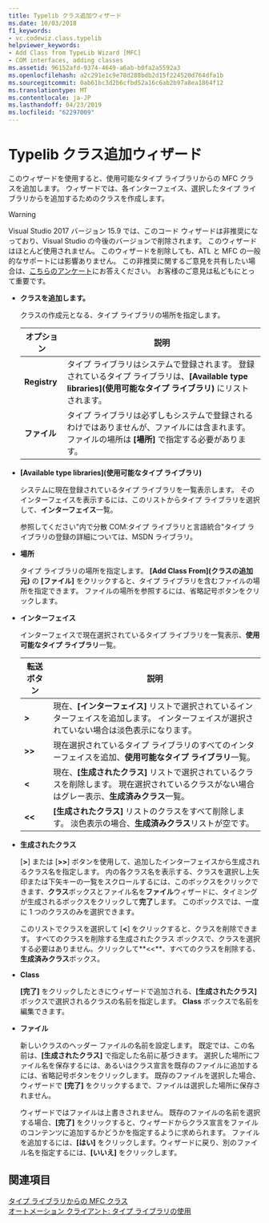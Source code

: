 ```yaml
---
title: Typelib クラス追加ウィザード
ms.date: 10/03/2018
f1_keywords:
- vc.codewiz.class.typelib
helpviewer_keywords:
- Add Class from TypeLib Wizard [MFC]
- COM interfaces, adding classes
ms.assetid: 96152afd-9374-4649-a6ab-b0fa2a5592a3
ms.openlocfilehash: a2c291e1c9e78d288bdb2d15f224520d764dfa1b
ms.sourcegitcommit: 0ab61bc3d2b6cfbd52a16c6ab2b97a8ea1864f12
ms.translationtype: MT
ms.contentlocale: ja-JP
ms.lasthandoff: 04/23/2019
ms.locfileid: "62297009"
---
```

# <a name="add-class-from-typelib-wizard"></a>Typelib クラス追加ウィザード

このウィザードを使用すると、使用可能なタイプ ライブラリからの MFC クラスを追加します。 ウィザードでは、各インターフェイス、選択したタイプ ライブラリからを追加するためのクラスを作成します。

> [!WARNING]
> Visual Studio 2017 バージョン 15.9 では、このコード ウィザードは非推奨になっており、Visual Studio の今後のバージョンで削除されます。 このウィザードはほとんど使用されません。 このウィザードを削除しても、ATL と MFC の一般的なサポートには影響ありません。 この非推奨に関するご意見を共有したい場合は、[こちらのアンケート](https://www.surveymonkey.com/r/QDWKKCN)にお答えください。 お客様のご意見は私どもにとって重要です。

- **クラスを追加します。**

   クラスの作成元となる、タイプ ライブラリの場所を指定します。

   |オプション|説明|
   |------------|-----------------|
   |**Registry**|タイプ ライブラリはシステムで登録されます。 登録されているタイプ ライブラリは、**[Available type libraries]\(使用可能なタイプ ライブラリ\)** にリストされます。|
   |**ファイル**|タイプ ライブラリは必ずしもシステムで登録されるわけではありませんが、ファイルには含まれます。 ファイルの場所は **[場所]** で指定する必要があります。|

- **[Available type libraries]\(使用可能なタイプ ライブラリ\)**

   システムに現在登録されているタイプ ライブラリを一覧表示します。 そのインターフェイスを表示するには、このリストからタイプ ライブラリを選択して、**インターフェイス**一覧。

   参照してください"内で分散 COM:タイプ ライブラリと言語統合"タイプ ライブラリの登録の詳細については、MSDN ライブラリ。

- **場所**

   タイプ ライブラリの場所を指定します。 **[Add Class From]\(クラスの追加元\)** の **[ファイル]** をクリックすると、タイプ ライブラリを含むファイルの場所を指定できます。 ファイルの場所を参照するには、省略記号ボタンをクリックします。

- **インターフェイス**

   インターフェイスで現在選択されているタイプ ライブラリを一覧表示、**使用可能なタイプ ライブラリ**一覧。

   |転送ボタン|説明|
   |---------------------|-----------------|
   |**>**|現在、**[インターフェイス]** リストで選択されているインターフェイスを追加します。 インターフェイスが選択されていない場合は淡色表示になります。|
   |**>>**|現在選択されているタイプ ライブラリのすべてのインターフェイスを追加、**使用可能なタイプ ライブラリ**一覧。|
   |**\<**|現在、**[生成されたクラス]** リストで選択されているクラスを削除します。 現在選択されているクラスがない場合はグレー表示、**生成済みクラス**一覧。|
   |**\<\<**|**[生成されたクラス]** リストのクラスをすべて削除します。 淡色表示の場合、**生成済みクラス**リストが空です。|

- **生成されたクラス**

   [**>**] または [**>>**] ボタンを使用して、追加したインターフェイスから生成されるクラス名を指定します。 内の各クラス名を表示する、クラスを選択し上矢印または下矢キーの一覧をスクロールするには、このボックスをクリックできます、**クラス**ボックスとファイル名を**ファイル**ウィザードに、タイミングが生成されるボックスをクリックして**完了**します。 このボックスでは、一度に 1 つのクラスのみを選択できます。

   このリストでクラスを選択して [**<**] をクリックすると、クラスを削除できます。 すべてのクラスを削除する生成されたクラス ボックスで、クラスを選択する必要はありません。クリックして**<<**、すべてのクラスを削除する、**生成済みクラス**ボックス。

- **Class**

   **[完了]** をクリックしたときにウィザードで追加される、**[生成されたクラス]** ボックスで選択されるクラスの名前を指定します。 **Class** ボックスで名前を編集できます。

- **ファイル**

   新しいクラスのヘッダー ファイルの名前を設定します。 既定では、この名前は、**[生成されたクラス]** で指定した名前に基づきます。 選択した場所にファイル名を保存するには、あるいはクラス宣言を既存のファイルに追加するには、省略記号ボタンをクリックします。 既存のファイルを選択した場合、ウィザードで **[完了]** をクリックするまで、ファイルは選択した場所に保存されません。

   ウィザードではファイルは上書きされません。 既存のファイルの名前を選択する場合、**[完了]** をクリックすると、ウィザードからクラス宣言をファイルのコンテンツに追加するかどうかを指定するように求められます。 ファイルを追加するには、**[はい]** をクリックします。ウィザードに戻り、別のファイル名を指定するには、**[いいえ]** をクリックします。

## <a name="see-also"></a>関連項目

[タイプ ライブラリからの MFC クラス](../../mfc/reference/adding-an-mfc-class-from-a-type-library.md)<br/>
[オートメーション クライアント: タイプ ライブラリの使用](../../mfc/automation-clients-using-type-libraries.md)
